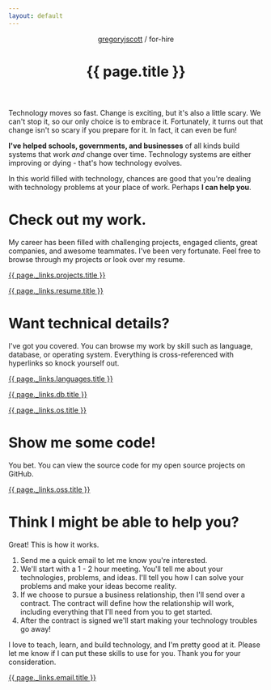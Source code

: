 ```yaml
---
layout: default
---
```


<header>
<nav>
<a href="/">gregoryjscott</a> / for-hire
</nav>

<h1>{{ page.title }}</h1>
</header>

<article markdown="1">
Technology moves so fast. Change is exciting, but it's also a little scary. We can't stop it, so our only choice is to embrace it. Fortunately, it turns out that change isn't so scary if you prepare for it. In fact, it can even be fun!

**I've helped schools, governments, and businesses** of all kinds build systems that work _and_ change over time. Technology systems are either improving or dying - that's how technology evolves.

In this world filled with technology, chances are good that you're dealing with technology problems at your place of work. Perhaps **I can help you**.
</article>

# Check out my work.

<article markdown="1">
My career has been filled with challenging projects, engaged clients, great companies, and awesome teammates. I've been very fortunate. Feel free to browse through my projects or look over my resume.
</article>

<a class="button" href="{{ page._links.projects.href }}">{{ page._links.projects.title }}</a>

<a class="button" href="{{ page._links.resume.href }}">{{ page._links.resume.title }}</a>

# Want technical details?

<article markdown="1">
I've got you covered. You can browse my work by skill such as language, database, or operating system. Everything is cross-referenced with hyperlinks so knock yourself out.
</article>

<a class="button" href="{{ page._links.languages.href }}">{{ page._links.languages.title }}</a>

<a class="button" href="{{ page._links.db.href }}">{{ page._links.db.title }}</a>

<a class="button" href="{{ page._links.os.href }}">{{ page._links.os.title }}</a>

# Show me some code!

<article markdown="1">
You bet. You can view the source code for my open source projects on GitHub.
</article>

<a class="button" href="{{ page._links.oss.href }}">{{ page._links.oss.title }}</a>

# Think I might be able to help you?

<article markdown="1">
Great! This is how it works.

1. Send me a quick email to let me know you're interested.
2. We'll start with a 1 - 2 hour meeting. You'll tell me about your technologies, problems, and ideas. I'll tell you how I can solve your problems and make your ideas become reality.
2. If we choose to pursue a business relationship, then I'll send over a contract. The contract will define how the relationship will work, including everything that I'll need from you to get started.
3. After the contract is signed we'll start making your technology troubles go away!

I love to teach, learn, and build technology, and I'm pretty good at it. Please let me know if I can put these skills to use for you. Thank you for your consideration.
</article>

<a class="button recommend" href="{{ page._links.email.href }}">{{ page._links.email.title }}</a>
